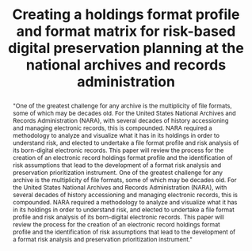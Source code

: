 ---
abstract: "\"One of the greatest challenge for any archive is the multiplicity of
  file formats, some of which may be decades old. For the United States National Archives
  and Records Administration (NARA), with several decades of history accessioning
  and managing electronic records, this is compounded. NARA required a methodology
  to analyze and visualize what it has in its holdings in order to understand risk,
  and elected to undertake a file format profile and risk analysis of its born-digital
  electronic records. This paper will review the process for the creation of an electronic
  record holdings format profile and the identification of risk assumptions that lead
  to the development of a format risk analysis and preservation prioritization instrument.\tOne
  of the greatest challenge for any archive is the multiplicity of file formats, some
  of which may be decades old. For the United States National Archives and Records
  Administration (NARA), with several decades of history accessioning and managing
  electronic records, this is compounded. NARA required a methodology to analyze and
  visualize what it has in its holdings in order to understand risk, and elected to
  undertake a file format profile and risk analysis of its born-digital electronic
  records. This paper will review the process for the creation of an electronic record
  holdings format profile and the identification of risk assumptions that lead to
  the development of a format risk analysis and preservation prioritization instrument.\""
creators:
- Johnston, Leslie
date: null
document_url: https://services.phaidra.univie.ac.at/api/object/o:923623/download
grand_parent: iPRES
institutions: []
keywords:
- boston
landing_page_url: https://phaidra.univie.ac.at/o:923623
language: eng
layout: publication
license: CC BY 4.0 International
notes_url: null
parent: iPRES 2018
presentation_url: null
publication_type: paper
size: 1447929
source_name: iPRES
title: Creating a holdings format profile and format matrix for risk-based digital
  preservation planning at the national archives and records administration
year: 2018
---